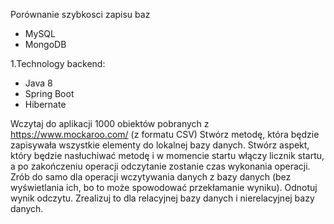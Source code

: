 Porównanie szybkosci zapisu baz
- MySQL
- MongoDB

1.Technology backend:
- Java 8
- Spring Boot
- Hibernate


Wczytaj do aplikacji 1000 obiektów pobranych 
z https://www.mockaroo.com/ (z formatu CSV)
Stwórz metodę, która będzie zapisywała wszystkie elementy do 
lokalnej bazy danych.
Stwórz aspekt, który będzie nasłuchiwać metodę 
i w momencie startu włączy licznik startu, a po zakończeniu 
operacji odczytanie zostanie czas wykonania operacji.
Zrób do samo dla operacji wczytywania danych z bazy danych 
(bez wyświetlania ich, bo to może spowodować przekłamanie wyniku). Odnotuj wynik odczytu.
Zrealizuj to dla relacyjnej bazy danych i nierelacyjnej 
bazy danych.